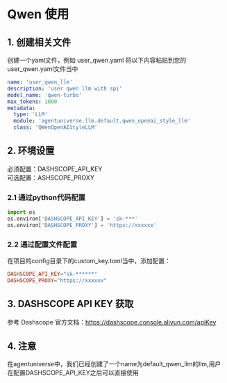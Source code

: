 # Qwen 使用
## 1. 创建相关文件

创建一个yaml文件，例如 user_qwen.yaml
将以下内容粘贴到您的user_qwen.yaml文件当中
```yaml
name: 'user_qwen_llm'
description: 'user qwen llm with spi'
model_name: 'qwen-turbo'
max_tokens: 1000
metadata:
  type: 'LLM'
  module: 'agentuniverse.llm.default.qwen_openai_style_llm'
  class: 'QWenOpenAIStyleLLM'
```
## 2. 环境设置
必须配置：DASHSCOPE_API_KEY  
可选配置：ASHSCOPE_PROXY
### 2.1 通过python代码配置
```python
import os
os.environ['DASHSCOPE_API_KEY'] = 'sk-***'
os.environ['DASHSCOPE_PROXY'] = 'https://xxxxxx'
```
### 2.2 通过配置文件配置
在项目的config目录下的custom_key.toml当中，添加配置：
```toml
DASHSCOPE_API_KEY="sk-******"
DASHSCOPE_PROXY="https://xxxxxx"
```
## 3. DASHSCOPE API KEY 获取
参考 Dashscope 官方文档：https://dashscope.console.aliyun.com/apiKey

## 4. 注意
在agentuniverse中，我们已经创建了一个name为default_qwen_llm的llm,用户在配置DASHSCOPE_API_KEY之后可以直接使用


